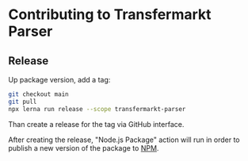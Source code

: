 # Contributing to Transfermarkt Parser

## Release

Up package version, add a tag:

```bash
git checkout main
git pull
npx lerna run release --scope transfermarkt-parser
```

Than create a release for the tag via GitHub interface.

After creating the release, "Node.js Package" action will run in order to publish a new version of the package to [NPM](https://www.npmjs.com).
